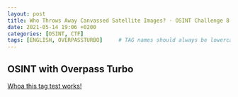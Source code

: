 ```yaml
---
layout: post
title: Who Throws Away Canvassed Satellite Images? - OSINT Challenge 8 with Overpass Turbo
date: 2021-05-14 19:06 +0200
categories: [OSINT, CTF]
tags: [ENGLISH, OVERPASSTURBO]     # TAG names should always be lowercase
---
```


## OSINT with Overpass Turbo

[Whoa this tag test works!](https://medium.com/@leventd/quiztime-random-osint-challenge-8-ec1dc743a508)
